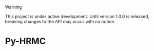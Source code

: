 > [!WARNING]
> This project is under active development. Until version 1.0.0 is released, breaking changes to the API may occur with no notice.
>

# Py-HRMC